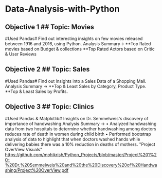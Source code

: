 # Data-Analysis-with-Python

## Objective 1 ## Topic: Movies  ##
#Used Pandas#
Find out interesting insights on few movies released between 1916 and 2016, using Python.
Analysis Summary->
**Top Rated movies based on Budget & collections 
**Top Rated Actors based on Critic & User Reviews

## Objective 2 ## Topic: Sales ##
#Used Pandas#
Find out Insights into a Sales Data of a Shopping Mall. 
Analysis Summary ->
**Top & Least Sales by Category, Product Type.
**Top & Least Sales by Profits.

## Objective 3 ## Topic: Clinics ##
#Used Pandas & Matplotlib#
Insights on Dr. Semmelweis's discovery of importance of handwashing
Analysis Summary ->
• Analyzed handwashing data from two hospitals to determine whether handwashing among doctors reduces rate of death in women during child birth 
• Performed bootstrap analysis of data to highlight that when doctors washed hands while delivering babies there was a 10% reduction in deaths of mothers. 
"Project OverView Visuals"
https://github.com/mohikrish/Python_Projects/blob/master/Project%201%20-%20Dr.%20Semmelweis%20and%20the%20Discovery%20of%20Handwashing/Project%20OverView.pdf

